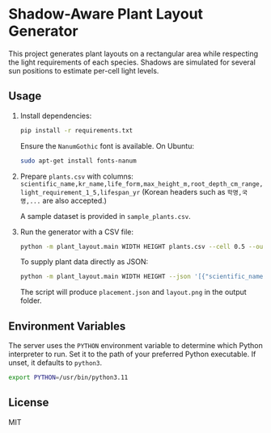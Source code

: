 # Shadow-Aware Plant Layout Generator

This project generates plant layouts on a rectangular area while respecting the
light requirements of each species. Shadows are simulated for several sun
positions to estimate per-cell light levels.

## Usage

1. Install dependencies:
   ```bash
   pip install -r requirements.txt
   ```
   Ensure the `NanumGothic` font is available. On Ubuntu:
   ```bash
   sudo apt-get install fonts-nanum
   ```

2. Prepare `plants.csv` with columns:
   `scientific_name,kr_name,life_form,max_height_m,root_depth_cm_range,light_requirement_1_5,lifespan_yr`
   (Korean headers such as `학명,국명,...` are also accepted.)

   A sample dataset is provided in `sample_plants.csv`.

3. Run the generator with a CSV file:
   ```bash
   python -m plant_layout.main WIDTH HEIGHT plants.csv --cell 0.5 --out output
   ```
   To supply plant data directly as JSON:
   ```bash
   python -m plant_layout.main WIDTH HEIGHT --json '[{"scientific_name": "Quercus", "kr_name": "참나무"}]' --cell 0.5 --out output
   ```
   The script will produce `placement.json` and `layout.png` in the output folder.

## Environment Variables

The server uses the `PYTHON` environment variable to determine which Python
interpreter to run. Set it to the path of your preferred Python executable. If
unset, it defaults to `python3`.

```bash
export PYTHON=/usr/bin/python3.11
```

## License

MIT

